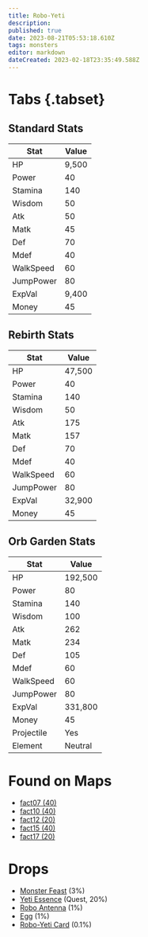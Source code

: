 ```yaml
---
title: Robo-Yeti
description: 
published: true
date: 2023-08-21T05:53:18.610Z
tags: monsters
editor: markdown
dateCreated: 2023-02-18T23:35:49.588Z
---
```


# Tabs {.tabset}

## Standard Stats

|Stat|Value|
|-|-|
|HP|9,500|
|Power|40|
|Stamina|140|
|Wisdom|50|
|Atk|50|
|Matk|45|
|Def|70|
|Mdef|40|
|WalkSpeed|60|
|JumpPower|80|
|ExpVal|9,400|
|Money|45|
## Rebirth Stats

|Stat|Value|
|-|-|
|HP|47,500|
|Power|40|
|Stamina|140|
|Wisdom|50|
|Atk|175|
|Matk|157|
|Def|70|
|Mdef|40|
|WalkSpeed|60|
|JumpPower|80|
|ExpVal|32,900|
|Money|45|
## Orb Garden Stats

|Stat|Value|
|-|-|
|HP|192,500|
|Power|80|
|Stamina|140|
|Wisdom|100|
|Atk|262|
|Matk|234|
|Def|105|
|Mdef|60|
|WalkSpeed|60|
|JumpPower|80|
|ExpVal|331,800|
|Money|45|
|Projectile|Yes|
|Element|Neutral|

# Found on Maps
 * [fact07 (40)](/maps/fact07)
 * [fact10 (40)](/maps/fact10)
 * [fact12 (20)](/maps/fact12)
 * [fact15 (40)](/maps/fact15)
 * [fact17 (20)](/maps/fact17)

# Drops
 * [Monster Feast](/items/monster-feast) (3%)
 * [Yeti Essence](/items/yeti-essence) (Quest, 20%)
 * [Robo Antenna](/items/robo-antenna) (1%)
 * [Egg](/items/egg) (1%)
 * [Robo-Yeti Card](/items/robo-yeti-card) (0.1%)
